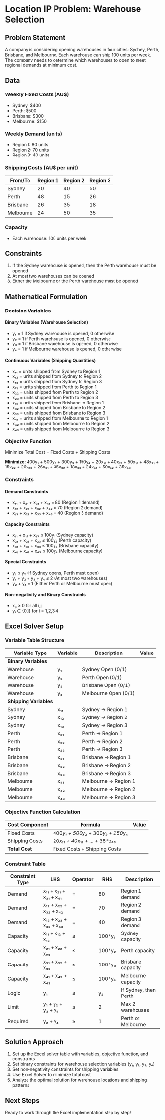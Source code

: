 # Location IP Problem: Warehouse Selection

## Problem Statement

A company is considering opening warehouses in four cities: Sydney, Perth, Brisbane, and Melbourne. Each warehouse can ship 100 units per week. The company needs to determine which warehouses to open to meet regional demands at minimum cost.

## Data

### Weekly Fixed Costs (AU$)
- Sydney: $400
- Perth: $500
- Brisbane: $300
- Melbourne: $150

### Weekly Demand (units)
- Region 1: 80 units
- Region 2: 70 units
- Region 3: 40 units

### Shipping Costs (AU$ per unit)
| From/To     | Region 1 | Region 2 | Region 3 |
|-------------|----------|----------|----------|
| Sydney      | 20       | 40       | 50       |
| Perth       | 48       | 15       | 26       |
| Brisbane    | 26       | 35       | 18       |
| Melbourne   | 24       | 50       | 35       |

### Capacity
- Each warehouse: 100 units per week

## Constraints
1. If the Sydney warehouse is opened, then the Perth warehouse must be opened
2. At most two warehouses can be opened
3. Either the Melbourne or the Perth warehouse must be opened

## Mathematical Formulation

### Decision Variables

#### Binary Variables (Warehouse Selection)
- y₁ = 1 if Sydney warehouse is opened, 0 otherwise
- y₂ = 1 if Perth warehouse is opened, 0 otherwise
- y₃ = 1 if Brisbane warehouse is opened, 0 otherwise
- y₄ = 1 if Melbourne warehouse is opened, 0 otherwise

#### Continuous Variables (Shipping Quantities)
- x₁₁ = units shipped from Sydney to Region 1
- x₁₂ = units shipped from Sydney to Region 2
- x₁₃ = units shipped from Sydney to Region 3
- x₂₁ = units shipped from Perth to Region 1
- x₂₂ = units shipped from Perth to Region 2
- x₂₃ = units shipped from Perth to Region 3
- x₃₁ = units shipped from Brisbane to Region 1
- x₃₂ = units shipped from Brisbane to Region 2
- x₃₃ = units shipped from Brisbane to Region 3
- x₄₁ = units shipped from Melbourne to Region 1
- x₄₂ = units shipped from Melbourne to Region 2
- x₄₃ = units shipped from Melbourne to Region 3

### Objective Function
Minimize Total Cost = Fixed Costs + Shipping Costs

**Minimize:**
400y₁ + 500y₂ + 300y₃ + 150y₄ + 
20x₁₁ + 40x₁₂ + 50x₁₃ + 
48x₂₁ + 15x₂₂ + 26x₂₃ + 
26x₃₁ + 35x₃₂ + 18x₃₃ + 
24x₄₁ + 50x₄₂ + 35x₄₃

### Constraints

#### Demand Constraints
- x₁₁ + x₂₁ + x₃₁ + x₄₁ = 80  (Region 1 demand)
- x₁₂ + x₂₂ + x₃₂ + x₄₂ = 70  (Region 2 demand)
- x₁₃ + x₂₃ + x₃₃ + x₄₃ = 40  (Region 3 demand)

#### Capacity Constraints
- x₁₁ + x₁₂ + x₁₃ ≤ 100y₁  (Sydney capacity)
- x₂₁ + x₂₂ + x₂₃ ≤ 100y₂  (Perth capacity)
- x₃₁ + x₃₂ + x₃₃ ≤ 100y₃  (Brisbane capacity)
- x₄₁ + x₄₂ + x₄₃ ≤ 100y₄  (Melbourne capacity)

#### Special Constraints
- y₁ ≤ y₂  (If Sydney opens, Perth must open)
- y₁ + y₂ + y₃ + y₄ ≤ 2  (At most two warehouses)
- y₂ + y₄ ≥ 1  (Either Perth or Melbourne must open)

#### Non-negativity and Binary Constraints
- xᵢⱼ ≥ 0 for all i,j
- yᵢ ∈ {0,1} for i = 1,2,3,4

## Excel Solver Setup

### Variable Table Structure

| Variable Type | Variable | Description | Value |
|---------------|----------|-------------|-------|
| **Binary Variables** | | | |
| Warehouse | y₁ | Sydney Open (0/1) | |
| Warehouse | y₂ | Perth Open (0/1) | |
| Warehouse | y₃ | Brisbane Open (0/1) | |
| Warehouse | y₄ | Melbourne Open (0/1) | |
| **Shipping Variables** | | | |
| Sydney | x₁₁ | Sydney → Region 1 | |
| Sydney | x₁₂ | Sydney → Region 2 | |
| Sydney | x₁₃ | Sydney → Region 3 | |
| Perth | x₂₁ | Perth → Region 1 | |
| Perth | x₂₂ | Perth → Region 2 | |
| Perth | x₂₃ | Perth → Region 3 | |
| Brisbane | x₃₁ | Brisbane → Region 1 | |
| Brisbane | x₃₂ | Brisbane → Region 2 | |
| Brisbane | x₃₃ | Brisbane → Region 3 | |
| Melbourne | x₄₁ | Melbourne → Region 1 | |
| Melbourne | x₄₂ | Melbourne → Region 2 | |
| Melbourne | x₄₃ | Melbourne → Region 3 | |

### Objective Function Calculation

| Cost Component | Formula | Value |
|----------------|---------|-------|
| Fixed Costs | 400*y₁ + 500*y₂ + 300*y₃ + 150*y₄ | |
| Shipping Costs | 20*x₁₁ + 40*x₁₂ + ... + 35*x₄₃ | |
| **Total Cost** | Fixed Costs + Shipping Costs | |

### Constraint Table

| Constraint Type | LHS | Operator | RHS | Description |
|-----------------|-----|----------|-----|-------------|
| Demand | x₁₁ + x₂₁ + x₃₁ + x₄₁ | = | 80 | Region 1 demand |
| Demand | x₁₂ + x₂₂ + x₃₂ + x₄₂ | = | 70 | Region 2 demand |
| Demand | x₁₃ + x₂₃ + x₃₃ + x₄₃ | = | 40 | Region 3 demand |
| Capacity | x₁₁ + x₁₂ + x₁₃ | ≤ | 100*y₁ | Sydney capacity |
| Capacity | x₂₁ + x₂₂ + x₂₃ | ≤ | 100*y₂ | Perth capacity |
| Capacity | x₃₁ + x₃₂ + x₃₃ | ≤ | 100*y₃ | Brisbane capacity |
| Capacity | x₄₁ + x₄₂ + x₄₃ | ≤ | 100*y₄ | Melbourne capacity |
| Logic | y₁ | ≤ | y₂ | If Sydney, then Perth |
| Limit | y₁ + y₂ + y₃ + y₄ | ≤ | 2 | Max 2 warehouses |
| Required | y₂ + y₄ | ≥ | 1 | Perth or Melbourne |

## Solution Approach

1. Set up the Excel solver table with variables, objective function, and constraints
2. Set binary constraints for warehouse selection variables (y₁, y₂, y₃, y₄)
3. Set non-negativity constraints for shipping variables
4. Use Excel Solver to minimize total cost
5. Analyze the optimal solution for warehouse locations and shipping patterns

## Next Steps

Ready to work through the Excel implementation step by step!